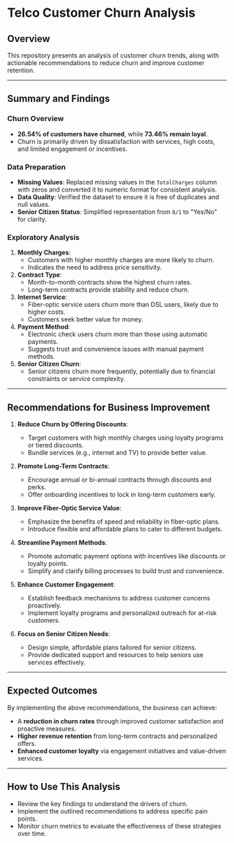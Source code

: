 # Telco Customer Churn Analysis

## Overview
This repository presents an analysis of customer churn trends, along with actionable recommendations to reduce churn and improve customer retention.

---

## Summary and Findings

### Churn Overview
- **26.54% of customers have churned**, while **73.46% remain loyal**.
- Churn is primarily driven by dissatisfaction with services, high costs, and limited engagement or incentives.

### Data Preparation
- **Missing Values**: Replaced missing values in the `TotalCharges` column with zeros and converted it to numeric format for consistent analysis.
- **Data Quality**: Verified the dataset to ensure it is free of duplicates and null values.
- **Senior Citizen Status**: Simplified representation from `0/1` to "Yes/No" for clarity.

### Exploratory Analysis
1. **Monthly Charges**:
   - Customers with higher monthly charges are more likely to churn.
   - Indicates the need to address price sensitivity.
2. **Contract Type**:
   - Month-to-month contracts show the highest churn rates.
   - Long-term contracts provide stability and reduce churn.
3. **Internet Service**:
   - Fiber-optic service users churn more than DSL users, likely due to higher costs.
   - Customers seek better value for money.
4. **Payment Method**:
   - Electronic check users churn more than those using automatic payments.
   - Suggests trust and convenience issues with manual payment methods.
5. **Senior Citizen Churn**:
   - Senior citizens churn more frequently, potentially due to financial constraints or service complexity.

---

## Recommendations for Business Improvement

1. **Reduce Churn by Offering Discounts**:
   - Target customers with high monthly charges using loyalty programs or tiered discounts.
   - Bundle services (e.g., internet and TV) to provide better value.
   
2. **Promote Long-Term Contracts**:
   - Encourage annual or bi-annual contracts through discounts and perks.
   - Offer onboarding incentives to lock in long-term customers early.

3. **Improve Fiber-Optic Service Value**:
   - Emphasize the benefits of speed and reliability in fiber-optic plans.
   - Introduce flexible and affordable plans to cater to different budgets.

4. **Streamline Payment Methods**:
   - Promote automatic payment options with incentives like discounts or loyalty points.
   - Simplify and clarify billing processes to build trust and convenience.

5. **Enhance Customer Engagement**:
   - Establish feedback mechanisms to address customer concerns proactively.
   - Implement loyalty programs and personalized outreach for at-risk customers.

6. **Focus on Senior Citizen Needs**:
   - Design simple, affordable plans tailored for senior citizens.
   - Provide dedicated support and resources to help seniors use services effectively.

---

## Expected Outcomes
By implementing the above recommendations, the business can achieve:
- A **reduction in churn rates** through improved customer satisfaction and proactive measures.
- **Higher revenue retention** from long-term contracts and personalized offers.
- **Enhanced customer loyalty** via engagement initiatives and value-driven services.

---

## How to Use This Analysis
- Review the key findings to understand the drivers of churn.
- Implement the outlined recommendations to address specific pain points.
- Monitor churn metrics to evaluate the effectiveness of these strategies over time.
